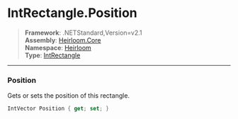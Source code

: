 # IntRectangle.Position

> **Framework**: .NETStandard,Version=v2.1  
> **Assembly**: [Heirloom.Core][0]  
> **Namespace**: [Heirloom][0]  
> **Type**: [IntRectangle][1]  

--------------------------------------------------------------------------------

### Position

Gets or sets the position of this rectangle.

```cs
IntVector Position { get; set; }
```

[0]: ..\Heirloom.Core.md
[1]: Heirloom.IntRectangle.md
